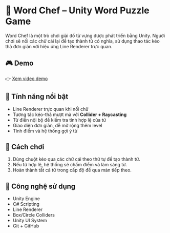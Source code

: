 # 🍳 Word Chef – Unity Word Puzzle Game

Word Chef là một trò chơi giải đố từ vựng được phát triển bằng Unity. Người chơi sẽ nối các chữ cái lại để tạo thành từ có nghĩa, sử dụng thao tác kéo thả đơn giản với hiệu ứng Line Renderer trực quan.

## 🎮 Demo
👉 [Xem video demo](https://drive.google.com/file/d/1KGvYTxmIApizayRCvlQGougoefnsy5iV/view)

## 🚀 Tính năng nổi bật
- Line Renderer trực quan khi nối chữ
- Tương tác kéo-thả mượt mà với **Collider + Raycasting**
- Từ điển nội bộ để kiểm tra tính hợp lệ của từ
- Giao diện đơn giản, dễ mở rộng thêm level
- Tính điểm và hệ thống gợi ý từ

## 🧠 Cách chơi
1. Dùng chuột kéo qua các chữ cái theo thứ tự để tạo thành từ.
2. Nếu từ hợp lệ, hệ thống sẽ chấm điểm và làm sáng từ.
3. Hoàn thành tất cả từ trong cấp độ để qua màn tiếp theo.

## 🔧 Công nghệ sử dụng
- Unity Engine
- C# Scripting
- Line Renderer
- Box/Circle Colliders
- Unity UI System
- Git + GitHub
